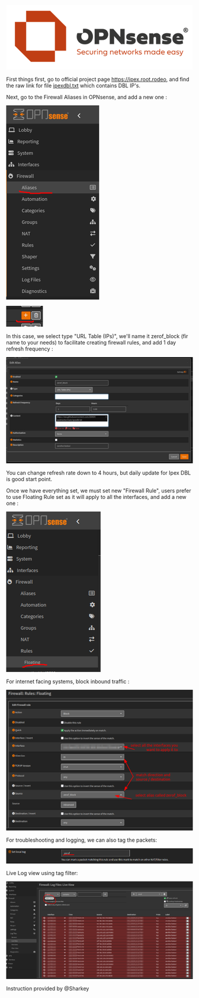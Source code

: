 
![opensense logo](images/opensense_logo.png)

First things first, go to official project page https://ipex.root.rodeo, and find the raw link for file [ipexdbl.txt](https://raw.githubusercontent.com/ZEROF/ipextractor/main/ipexdbl.txt) which contains DBL IP's.

Next, go to the Firewall Aliases in OPNsense, and add a new one :

![opensense alias](images/opensense_alias_1.png)

![opensense alias](images/opensense_alias_2.png)

In this case, we select type "URL Table (IPs)", we'll name it zerof_block (fir name to your needs) to facilitate creating firewall rules, and add 1 day refresh frequency :

![opensense alias type](images/opensense_alias_3.png)

You can change refresh rate down to 4 hours, but daily update for Ipex DBL is good start point.

Once we have everything set, we must set new "Firewall Rule", users prefer to use Floating Rule set as it will apply to all the interfaces, and add a new one :

![opensense floating rule](images/opensense_floating_rule.png)

For internet facing systems, block inbound traffic :

![opensense floatin block rule](images/opensense_floating_block_rule.png)

For troubleshooting and logging, we can also tag the packets:

![opensense packets labes](images/opensense_packets_tag.png)

Live Log view using tag filter:

![opensesne packets log view](images/opensense_label_logview.png)

Instruction provided by @Sharkey